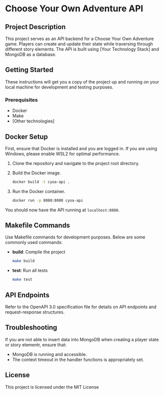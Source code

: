# Choose Your Own Adventure API

## Project Description

This project serves as an API backend for a Choose Your Own Adventure game. Players can create and update their state while traversing through different story elements. The API is built using [Your Technology Stack] and MongoDB as a database.

## Getting Started

These instructions will get you a copy of the project up and running on your local machine for development and testing purposes.

### Prerequisites

- Docker
- Make
- [Other technologies]

## Docker Setup

First, ensure that Docker is installed and you are logged in. If you are using Windows, please enable WSL2 for optimal performance.

1. Clone the repository and navigate to the project root directory.

2. Build the Docker image.
    ```bash
    docker build -t cyoa-api .
    ```
3. Run the Docker container.
    ```bash
    docker run -p 8080:8080 cyoa-api
    ```

You should now have the API running at `localhost:8080`.

## Makefile Commands

Use Makefile commands for development purposes. Below are some commonly used commands:

- **build**: Compile the project
    ```bash
    make build
    ```
- **test**: Run all tests
    ```bash
    make test
    ```

## API Endpoints

Refer to the OpenAPI 3.0 specification file for details on API endpoints and request-response structures.

## Troubleshooting

If you are not able to insert data into MongoDB when creating a player state or story elementr, ensure that:

- MongoDB is running and accessible.
- The context timeout in the handler functions is appropriately set.
  

## License

This project is licensed under the MIT License
